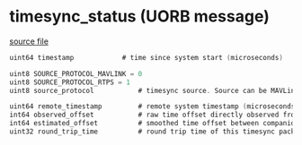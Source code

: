# timesync_status (UORB message)



[source file](https://github.com/PX4/PX4-Autopilot/blob/main/msg/timesync_status.msg)

```c
uint64 timestamp			# time since system start (microseconds)

uint8 SOURCE_PROTOCOL_MAVLINK = 0
uint8 SOURCE_PROTOCOL_RTPS = 1
uint8 source_protocol			# timesync source. Source can be MAVLink or the microRTPS bridge

uint64 remote_timestamp			# remote system timestamp (microseconds)
int64 observed_offset			# raw time offset directly observed from this timesync packet (microseconds)
int64 estimated_offset			# smoothed time offset between companion system and PX4 (microseconds)
uint32 round_trip_time			# round trip time of this timesync packet (microseconds)

```
